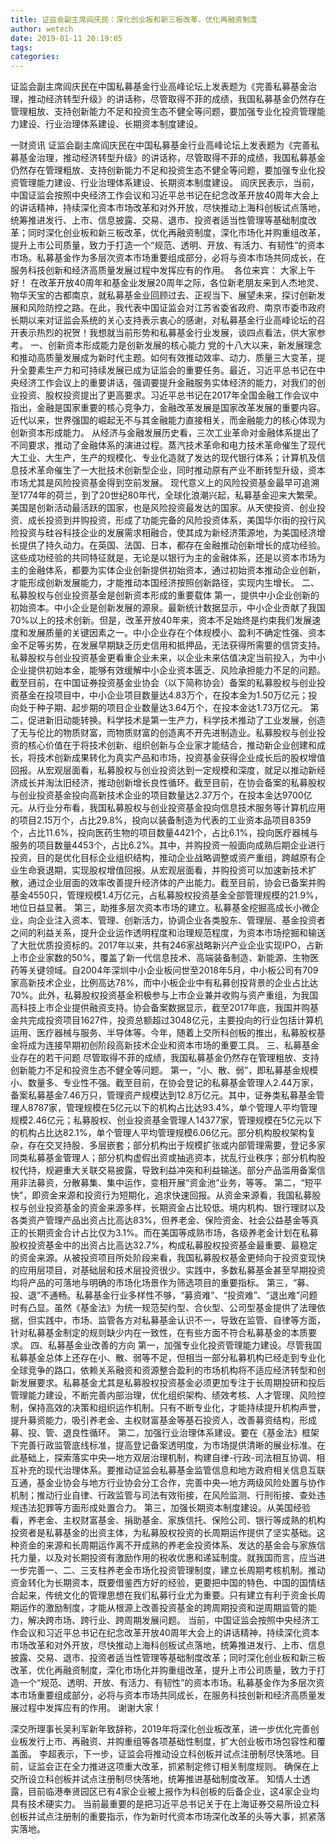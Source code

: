 ```yaml
---
title: 证监会副主席阎庆民：深化创业板和新三板改革，优化再融资制度
author: wetech
date: 2019-01-11 20:19:05
tags: 
categories: 
---
```

证监会副主席阎庆民在中国私募基金行业高峰论坛上发表题为《完善私募基金治理，推动经济转型升级》的讲话称，尽管取得不菲的成绩，我国私募基金仍然存在管理粗放、支持创新能力不足和投资生态不健全等问题，要加强专业化投资管理能力建设、行业治理体系建设、长期资本制度建设。
<!-- more -->
一财资讯
证监会副主席阎庆民在中国私募基金行业高峰论坛上发表题为《完善私募基金治理，推动经济转型升级》的讲话称，尽管取得不菲的成绩，我国私募基金仍然存在管理粗放、支持创新能力不足和投资生态不健全等问题，要加强专业化投资管理能力建设、行业治理体系建设、长期资本制度建设。
阎庆民表示，当前，中国证监会按照中央经济工作会议和习近平总书记在纪念改革开放40周年大会上的讲话精神，持续深化资本市场改革和对外开放，尽快推动上海科创板试点落地，统筹推进发行、上市、信息披露、交易、退市、投资者适当性管理等基础制度改革；同时深化创业板和新三板改革，优化再融资制度，深化市场化并购重组改革，提升上市公司质量，致力于打造一个“规范、透明、开放、有活力、有韧性”的资本市场。私募基金作为多层次资本市场重要组成部分，必将与资本市场共同成长，在服务科技创新和经济高质量发展过程中发挥应有的作用。 
各位来宾：
大家上午好！
在改革开放40周年和基金业发展20周年之际，各位新老朋友来到人杰地灵、物华天宝的古都南京，就私募基金业回顾过去、正视当下、展望未来，探讨创新发展和风险防控之路。在此，我代表中国证监会对江苏省委省政府、南京市委市政府长期以来对证监会系统的关心支持表示衷心的感谢，对私募基金行业高峰论坛的召开表示热烈的祝贺！我想就当前形势和私募基金行业发展，谈四点看法，供大家参考。
一、创新资本形成能力是创新发展的核心能力
党的十八大以来，新发展理念和推动高质量发展成为新时代主题。如何有效推动效率、动力、质量三大变革，提升全要素生产力和可持续发展已成为证监会的重要任务。最近，习近平总书记在中央经济工作会议上的重要讲话，强调要提升金融服务实体经济的能力，对我们的创业投资、股权投资提出了更高要求。习近平总书记在2017年全国金融工作会议中指出，金融是国家重要的核心竞争力，金融改革发展是国家改革发展的重要内容。近代以来，世界强国的崛起无不与其金融能力直接相关，而金融能力的核心体现为创新资本形成能力。
从经济与金融发展历史看，三次工业革命对金融体系提出了不同要求，推动了金融体系的演进过程。蒸汽技术革命和电力技术革命催生了现代大工业、大生产，生产的规模化、专业化造就了发达的现代银行体系；计算机及信息技术革命催生了一大批技术创新型企业，同时推动原有产业不断转型升级，资本市场尤其是风险投资基金得到空前发展。
现代意义上的风险投资基金最早可追溯至1774年的荷兰，到了20世纪80年代，全球化浪潮兴起，私募基金迎来大繁荣。美国是创新活动最活跃的国家，也是风险投资最发达的国家。从天使投资、创业投资、成长投资到并购投资，形成了功能完备的风险投资体系，美国华尔街的投行风险投资与硅谷科技企业的发展需求相融合，使其成为新经济策源地，为美国经济增长提供了持久动力。在英国、法国、日本，都存在金融推动创新增长的成功经验。这些成功经验的共同特征就是，无论是以银行为主的金融体系，还是以资本市场为主的金融体系，都要为实体企业创新提供初始资本，通过初始资本推动企业创新，才能形成创新发展能力，才能推动本国经济按照创新路径，实现内生增长。
二、私募股权与创业投资基金是创新资本形成的重要载体
第一，提供中小企业创新的初始资本。中小企业是创新发展的源泉。最新统计数据显示，中小企业贡献了我国70%以上的技术创新。但是，改革开放40年来，资本不足始终是约束我们发展速度和发展质量的关键因素之一。中小企业存在个体规模小、盈利不确定性强、资本金不足等劣势，在发展早期缺乏历史信用和抵押品，无法获得所需要的信贷支持。私募股权与创业投资基金更看重企业未来，以企业未来估值决定当前投入，为中小企业提供初始本金，能够有效缓解中小企业资本匮乏、风险承担能力不足的问题。截至目前，在中国证券投资基金业协会（以下简称协会）备案的私募股权与创业投资基金在投项目中，中小企业项目数量达4.83万个，在投本金为1.50万亿元；投向处于种子期、起步期的项目企业数量达3.64万个，在投本金达1.73万亿元。
第二，促进新旧动能转换。科学技术是第一生产力，科学技术推动了工业发展，创造了无与伦比的物质财富，而物质财富的创造离不开先进制造业。私募股权与创业投资的核心价值在于将技术创新、组织创新与企业家才能结合，推动新企业创建和成长，将技术创新成果转化为真实产品和市场，投资基金获得企业成长后的股权增值回报。从宏观层面看，私募股权与创业投资达到一定规模和深度，就足以推动新经济成长并淘汰旧经济，推动创新增长良性循环。截至目前，在协会备案的私募股权与创业投资基金投向高新技术企业的项目数量达2.37万个，在投本金达9700亿元。从行业分布看，我国私募股权与创业投资基金投向信息技术服务等计算机应用的项目2.15万个，占比29.8%，投向以装备制造为代表的工业资本品项目8359个，占比11.6%，投向医药生物的项目数量4421个，占比6.1%，投向医疗器械与服务的项目数量4453个，占比6.2%。其中，并购投资一般面向成熟后期企业进行投资，目的是优化目标企业组织结构，推动企业战略调整或资产重组，跨越原有企业生命衰退期，实现股权增值回报。从宏观层面看，并购投资可以加速新技术扩散，通过企业层面的效率改善提升经济体的产出能力。截至目前，协会已备案并购基金4550只，管理规模1.4万亿元，占私募股权投资基金全部管理规模的21.9%，地位日益显著。
第三，助推多层次资本市场的建立。私募基金挖掘高成长小微企业，向企业注入资本、管理、创新活力，协调企业各类股东、管理层、基金投资者之间的利益关系，提升企业运作透明程度和治理规范程度，为资本市场挖掘和输送了大批优质投资标的。2017年以来，共有246家战略新兴产业企业实现IPO，占新上市企业家数的50%，覆盖了新一代信息技术、高端装备制造、新能源、生物医药等关键领域。自2004年深圳中小企业板问世至2018年5月，中小板公司有709家高新技术企业，比例高达78%，而中小板企业中有私募创投背景的企业占比达70%。此外，私募股权投资基金积极参与上市企业兼并收购与资产重组，为我国高科技上市企业提供融资支持。协会备案数据显示，截至2017年底，我国并购基金共完成投资项目1627件，投资总额超过3048亿元，主要投向的行业包括计算机运用、医疗器械与服务、半导体等。今年，随着上交所科创板的推出，私募股权基金将成为连接早期初创阶段高新技术企业和资本市场的重要工具。
三、私募基金业存在的若干问题
尽管取得不菲的成绩，我国私募基金仍然存在管理粗放、支持创新能力不足和投资生态不健全等问题。
第一，“小、散、弱”，即私募基金规模小、数量多、专业性不强。截至目前，在协会登记的私募基金管理人2.44万家，备案私募基金7.46万只，管理资产规模达到12.8万亿元。其中，证券类私募基金管理人8787家，管理规模在5亿元以下的机构占比达93.4%，单个管理人平均管理规模2.46亿元；私募股权、创业投资基金管理人14377家，管理规模在5亿元以下的机构占比达82.1%，单个管理人平均管理规模6.06亿元。部分机构股权架构复杂，存在交叉持股、多层嵌套；部分机构出于规模扩张或内部管理需要，登记多家同类私募基金管理人；部分机构虚假出资或抽逃资本，扰乱行业秩序；部分机构股权代持，规避重大关联交易披露，导致利益冲突和利益输送。部分产品滥用备案信用非法募资，分散募集、集中运作，变相开展“资金池”业务，等等。
第二，“短平快”，即资金来源和投资行为短期化，追求快速回报。从资金来源看，我国私募股权与创业投资基金的资金来源多样，长期资金占比较低。境内机构、银行理财以及各类资产管理产品出资占比高达83%，但养老金、保险资金、社会公益基金等真正的长期资金合计占比仅为3.1%。而在美国等成熟市场，各级养老金计划在私募股权投资基金中的出资占比高达32.7%，构成私募股权投资基金最重要、最稳定的资金来源。从被投资项目所处阶段来看，我国私募股权基金更倾向于投资变现快的应用层项目，对基础层和技术层投资很少。实践中，多数私募基金甚至早期投资均将产品的可落地与明确的市场化场景作为筛选项目的重要指标。
第三，“募、投、退”不通畅。私募基金行业多样性不够，“募资难”、“投资难”、“退出难”问题时有凸显。虽然《基金法》为统一规范契约型、合伙型、公司型基金提供了法理依据，但实践中，市场、监管各方对私募基金认识不一，导致在监管、自律等方面，针对私募基金制定的规则缺少内在一致性，在有些方面不符合私募基金的本质要求。
四、私募基金业改善的方向
第一，加强专业化投资管理能力建设。尽管我国私募基金总体上还存在小、散、弱等不足，但相当一部分私募机构已经走到专业化全球竞争的路口，依赖关系融资和资源整合盈利的市场机构将不适应经济转型和创新发展要求。私募基金尤其是私募股权投资基金必须更加专注于长周期投研和投后管理能力建设，不断完善内部治理，优化组织架构、绩效考核、人才管理、风险控制，保持高效的决策和组织运作机制。只有不断专业化，才能持续提升机构声誉，提升募资能力，吸引养老金、主权财富基金等基石投资人，改善募资结构，形成募、投、管、退良性循环。
第二，加强行业治理体系建设。要在《基金法》框架下完善行政监管底线标准，提高登记备案透明度，为市场提供清晰的展业标准。在此基础上，探索落实中央—地方双层治理机制，构建自律-行政-司法相互协调、相互补充的现代治理体系。要推动证监会私募基金监管信息和地方政府相关信息互联互通，基金业协会与地方行业协会分工合作，完善中央—地方两级风险处置与协作机制；推动行业自律、行政监管与司法有效衔接，在风险监测、行刑衔接、查处违规违法犯罪等方面形成处置合力。
第三，加强长期资本制度建设。从美国经验看，养老金、主权财富基金、捐助基金、家族信托、保险公司、银行等成熟的机构投资者是私募基金的出资主体，为私募股权投资的长周期运作提供了坚实基础。这种资金的来源和长周期运作离不开成熟的养老金投资体系、发达的基金会与家族信托力量，以及对长期投资有激励作用的税收优惠和递延制度。就我国而言，应当进一步完善一、二、三支柱养老金市场化投资管理制度，建立长周期考核机制。推动资金转化为长期资本，既要借鉴西方好的经验，更要把中国的特色、中国的国情结合起来，传统文化的管理思想在我们私募行业尤为重要。只有建立有利于资金长周期运作的激励制度，才能从根源上改善投资基金的跨周期投资和逆周期监管的能力，解决跨市场、跨行业、跨周期发展问题。
当前，中国证监会按照中央经济工作会议和习近平总书记在纪念改革开放40周年大会上的讲话精神，持续深化资本市场改革和对外开放，尽快推动上海科创板试点落地，统筹推进发行、上市、信息披露、交易、退市、投资者适当性管理等基础制度改革；同时深化创业板和新三板改革，优化再融资制度，深化市场化并购重组改革，提升上市公司质量，致力于打造一个“规范、透明、开放、有活力、有韧性”的资本市场。私募基金作为多层次资本市场重要组成部分，必将与资本市场共同成长，在服务科技创新和经济高质量发展过程中发挥应有的作用。
谢谢大家！
 
 
深交所理事长吴利军新年致辞称，2019年将深化创业板改革，进一步优化完善创业板发行上市、再融资、并购重组等各项基础性制度，扩大创业板市场包容性和覆盖面。
李超表示，下一步，证监会将推动设立科创板并试点注册制尽快落地。目前，证监会正在全力推进这项重大改革，抓紧制定修订相关制度规则。
确保在上交所设立科创板并试点注册制尽快落地，统筹推进基础制度改革。
知情人士透露，目前临港奉贤园区已有4家企业被上报作为科创板的后备企业，这4家企业均具有技术硬实力。
当前最重要的是把习近平总书记关于在上海证券交易所设立科创板并试点注册制的重要指示，作为新时代资本市场深化改革的头等大事，抓紧落实落地。
